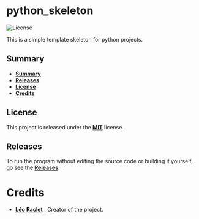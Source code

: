 # python_skeleton

![License](https://img.shields.io/github/license/leoraclet/python-skeleton)

This is a simple template skeleton for python projects.

## Summary

* **[Summary](#summary)**
* **[Releases](#releases)**
* **[License](#license)**
* **[Credits](#credits)**

## License

This project is released under the 
[**MIT**](https://mit-license.org/)
license.

## Releases

To run the program without editing the source code or building
it yourself, go see the 
[**Releases**](https://github.com/leoraclet/cpp_skeleton/releases).

# Credits

* [**Léo Raclet**](https://github.com/leoraclet) : Creator of the project.